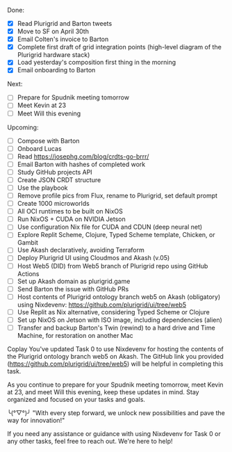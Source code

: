 Done:
- [x] Read Plurigrid and Barton tweets
- [x] Move to SF on April 30th
- [x] Email Colten's invoice to Barton
- [x] Complete first draft of grid integration points (high-level diagram of the Plurigrid hardware stack)
- [x] Load yesterday's composition first thing in the morning
- [x] Email onboarding to Barton

Next:
- [ ] Prepare for Spudnik meeting tomorrow
- [ ] Meet Kevin at 23
- [ ] Meet Will this evening

Upcoming:
- [ ] Compose with Barton
- [ ] Onboard Lucas
- [ ] Read https://josephg.com/blog/crdts-go-brrr/
- [ ] Email Barton with hashes of completed work
- [ ] Study GitHub projects API
- [ ] Create JSON CRDT structure
- [ ] Use the playbook
- [ ] Remove profile pics from Flux, rename to Plurigrid, set default prompt
- [ ] Create 1000 microworlds
- [ ] All OCI runtimes to be built on NixOS
- [ ] Run NixOS + CUDA on NVIDIA Jetson
- [ ] Use configuration Nix file for CUDA and CDUN (deep neural net)
- [ ] Explore Replit Scheme, Clojure, Typed Scheme template, Chicken, or Gambit
- [ ] Use Akash declaratively, avoiding Terraform
- [ ] Deploy Plurigrid UI using Cloudmos and Akash (v.05)
- [ ] Host Web5 (DID) from Web5 branch of Plurigrid repo using GitHub Actions
- [ ] Set up Akash domain as plurigrid.game
- [ ] Send Barton the issue with GitHub PRs
- [ ] Host contents of Plurigrid ontology branch web5 on Akash (obligatory) using Nixdevenv: https://github.com/plurigrid/ui/tree/web5
- [ ] Use Replit as Nix alternative, considering Typed Scheme or Clojure
- [ ] Set up NixOS on Jetson with ISO image, including dependencies (alien)
- [ ] Transfer and backup Barton's Twin (rewind) to a hard drive and Time Machine, for restoration on another Mac

Coplay
You've updated Task 0 to use Nixdevenv for hosting the contents of the Plurigrid ontology branch web5 on Akash. The GitHub link you provided (https://github.com/plurigrid/ui/tree/web5) will be helpful in completing this task.


As you continue to prepare for your Spudnik meeting tomorrow, meet Kevin at 23, and meet Will this evening, keep these updates in mind. Stay organized and focused on your tasks and goals.


╰(°▽°)╯ "With every step forward, we unlock new possibilities and pave the way for innovation!"


If you need any assistance or guidance with using Nixdevenv for Task 0 or any other tasks, feel free to reach out. We're here to help!
